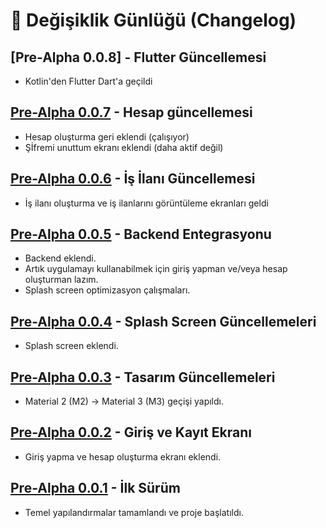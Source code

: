 # 📄 Değişiklik Günlüğü (Changelog)

## [Pre-Alpha 0.0.8] - Flutter Güncellemesi
- Kotlin'den Flutter Dart'a geçildi

[Pre-Alpha 0.0.7]: https://github.com/tmturk2010/cvdrop.net/releases/tag/v0.0.8

## [Pre-Alpha 0.0.7] - Hesap güncellemesi
- Hesap oluşturma geri eklendi (çalışıyor)
- Şİfremi unuttum ekranı eklendi (daha aktif değil)

[Pre-Alpha 0.0.7]: https://github.com/tmturk2010/cvdrop.net/releases/tag/v0.0.7

## [Pre-Alpha 0.0.6] - İş İlanı Güncellemesi
- İş ilanı oluşturma ve iş ilanlarını görüntüleme ekranları geldi

[Pre-Alpha 0.0.6]: https://github.com/tmturk2010/cvdrop.net/releases/tag/v0.0.6

## [Pre-Alpha 0.0.5] - Backend Entegrasyonu
- Backend eklendi.
- Artık uygulamayı kullanabilmek için giriş yapman ve/veya hesap oluşturman lazım.
- Splash screen optimizasyon çalışmaları.

[Pre-Alpha 0.0.5]: https://github.com/tmturk2010/cvdrop.net/releases/tag/v0.0.5

## [Pre-Alpha 0.0.4] - Splash Screen Güncellemeleri
- Splash screen eklendi.

[Pre-Alpha 0.0.4]: https://github.com/tmturk2010/cvdrop.net/releases/tag/v0.0.4

## [Pre-Alpha 0.0.3] - Tasarım Güncellemeleri
- Material 2 (M2) → Material 3 (M3) geçişi yapıldı.

[Pre-Alpha 0.0.3]: https://github.com/tmturk2010/cvdrop.net/releases/tag/v0.0.3

## [Pre-Alpha 0.0.2] - Giriş ve Kayıt Ekranı
- Giriş yapma ve hesap oluşturma ekranı eklendi.

[Pre-Alpha 0.0.2]: https://github.com/tmturk2010/cvdrop.net/releases/tag/v0.0.2


## [Pre-Alpha 0.0.1] - İlk Sürüm
- Temel yapılandırmalar tamamlandı ve proje başlatıldı.

[Pre-Alpha 0.0.1]: https://github.com/tmturk2010/cvdrop.net/releases/tag/v0.0.1
